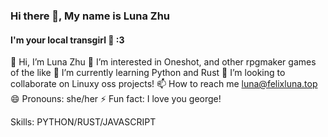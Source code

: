 ### Hi there 👋, My name is Luna Zhu
#### I'm your local transgirl 🍥 :3

👋 Hi, I’m Luna Zhu
👀 I’m interested in Oneshot, and other rpgmaker games of the like
🌱 I’m currently learning Python and Rust
💞️ I’m looking to collaborate on Linuxy oss projects!
📫 How to reach me luna@felixluna.top
😄 Pronouns: she/her
⚡ Fun fact: I love you george!

Skills: PYTHON/RUST/JAVASCRIPT
